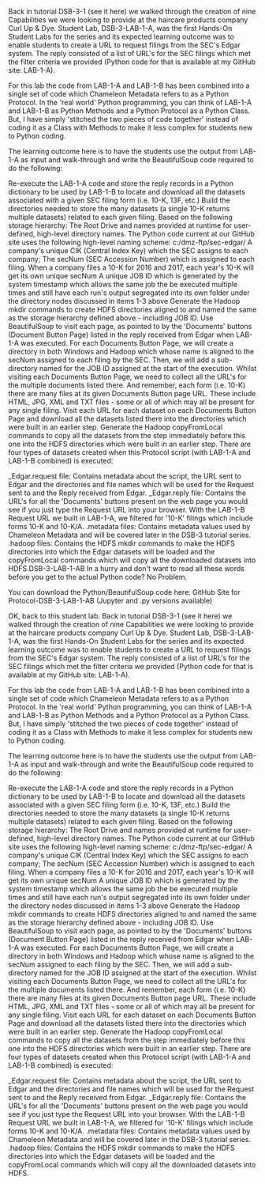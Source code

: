 Back in tutorial DSB-3-1 (see it here) we walked through the creation of nine Capabilities we were looking to provide at the haircare products company Curl Up & Dye. Student Lab, DSB-3-LAB-1-A, was the first Hands-On Student Labs for the series and its expected learning outcome was to enable students to create a URL to request filings from the SEC's Edgar system. The reply consisted of a list of URL's for the SEC filings which met the filter criteria we provided (Python code for that is available at my GitHub site: LAB-1-A).

For this lab the code from LAB-1-A and LAB-1-B has been combined into a single set of code which Chameleon Metadata refers to as a Python Protocol. In the 'real world' Python programming, you can think of LAB-1-A and LAB-1-B as Python Methods and a Python Protocol as a Python Class. But, I have simply 'stitched the two pieces of code together' instead of coding it as a Class with Methods to make it less complex for students new to Python coding.

The learning outcome here is to have the students use the output from LAB-1-A as input and walk-through and write the BeautifulSoup code required to do the following:

Re-execute the LAB-1-A code and store the reply records in a Python dictionary to be used by LAB-1-B to locate and download all the datasets associated with a given SEC filing form (i.e. 10-K, 13F, etc.)
Build the directories needed to store the many datasets (a single 10-K returns multiple datasets) related to each given filing. Based on the following storage hierarchy:
The Root Drive and names provided at runtime for user-defined, high-level directory names. The Python code current at our GitHub site uses the following high-level naming scheme: c:/dmz-ftp/sec-edgar/
A company's unique CIK (Central Index Key) which the SEC assigns to each company;
The secNum (SEC Accession Number) which is assigned to each filing. When a company files a 10-K for 2016 and 2017, each year's 10-K will get its own unique secNum
A unique JOB ID which is generated by the system timestamp which allows the same job the be executed multiple times and still have each run's output segregated into its own folder under the directory nodes discussed in items 1-3 above
Generate the Hadoop mkdir commands to create HDFS directories aligned to and named the same as the storage hierarchy defined above - including JOB ID.
Use BeautifulSoup to visit each page, as pointed to by the 'Documents' buttons (Document Button Page) listed in the reply received from Edgar when LAB-1-A was executed.
For each Documents Button Page, we will create a directory in both Windows and Hadoop which whose name is aligned to the secNum assigned to each filing by the SEC. Then, we will add a sub-directory named for the JOB ID assigned at the start of the execution.
Whilst visiting each Documents Button Page, we need to collect all the URL's for the multiple documents listed there. And remember, each form (i.e. 10-K) there are many files at its given Documents Button page URL. These include HTML, JPG, XML and TXT files - some or all of which may all be present for any single filing.
Visit each URL for each dataset on each Documents Button Page and download all the datasets listed there into the directories which were built in an earlier step.
Generate the Hadoop copyFromLocal commands to copy all the datasets from the step immediately before this one into the HDFS directories which were built in an earlier step.
There are four types of datasets created when this Protocol script (with LAB-1-A and LAB-1-B combined) is executed:

_Edgar.request file: Contains metadata about the script, the URL sent to Edgar and the directories and file names which will be used for the Request sent to and the Reply received from Edgar.
_Edgar.reply file: Contains the URL's for all the 'Documents' buttons present on the web page you would see if you just type the Request URL into your browser. With the LAB-1-B Request URL we built in LAB-1-A, we filtered for '10-K' filings which include forms 10-K and 10-K/A.
.metadata files: Contains metadata values used by Chameleon Metadata and will be covered later in the DSB-3 tutorial series.
.hadoop files: Contains the HDFS mkdir commands to make the HDFS directories into which the Edgar datasets will be loaded and the copyFromLocal commands which will copy all the downloaded datasets into HDFS.DSB-3-LAB-1-AB
In a hurry and don't want to read all these words before you get to the actual Python code? No Problem.

You can download the Python/BeautifulSoup code here: GitHub Site for Protocol-DSB-3-LAB-1-AB (Jupyter and .py versions available)

OK, back to this student lab. Back in tutorial DSB-3-1 (see it here) we walked through the creation of nine Capabilities we were looking to provide at the haircare products company Curl Up & Dye. Student Lab, DSB-3-LAB-1-A, was the first Hands-On Student Labs for the series and its expected learning outcome was to enable students to create a URL to request filings from the SEC's Edgar system. The reply consisted of a list of URL's for the SEC filings which met the filter criteria we provided (Python code for that is available at my GitHub site: LAB-1-A).

For this lab the code from LAB-1-A and LAB-1-B has been combined into a single set of code which Chameleon Metadata refers to as a Python Protocol. In the 'real world' Python programming, you can think of LAB-1-A and LAB-1-B as Python Methods and a Python Protocol as a Python Class. But, I have simply 'stitched the two pieces of code together' instead of coding it as a Class with Methods to make it less complex for students new to Python coding.

The learning outcome here is to have the students use the output from LAB-1-A as input and walk-through and write the BeautifulSoup code required to do the following:

Re-execute the LAB-1-A code and store the reply records in a Python dictionary to be used by LAB-1-B to locate and download all the datasets associated with a given SEC filing form (i.e. 10-K, 13F, etc.)
Build the directories needed to store the many datasets (a single 10-K returns multiple datasets) related to each given filing. Based on the following storage hierarchy:
The Root Drive and names provided at runtime for user-defined, high-level directory names. The Python code current at our GitHub site uses the following high-level naming scheme: c:/dmz-ftp/sec-edgar/
A company's unique CIK (Central Index Key) which the SEC assigns to each company;
The secNum (SEC Accession Number) which is assigned to each filing. When a company files a 10-K for 2016 and 2017, each year's 10-K will get its own unique secNum
A unique JOB ID which is generated by the system timestamp which allows the same job the be executed multiple times and still have each run's output segregated into its own folder under the directory nodes discussed in items 1-3 above
Generate the Hadoop mkdir commands to create HDFS directories aligned to and named the same as the storage hierarchy defined above - including JOB ID.
Use BeautifulSoup to visit each page, as pointed to by the 'Documents' buttons (Document Button Page) listed in the reply received from Edgar when LAB-1-A was executed.
For each Documents Button Page, we will create a directory in both Windows and Hadoop which whose name is aligned to the secNum assigned to each filing by the SEC. Then, we will add a sub-directory named for the JOB ID assigned at the start of the execution.
Whilst visiting each Documents Button Page, we need to collect all the URL's for the multiple documents listed there. And remember, each form (i.e. 10-K) there are many files at its given Documents Button page URL. These include HTML, JPG, XML and TXT files - some or all of which may all be present for any single filing.
Visit each URL for each dataset on each Documents Button Page and download all the datasets listed there into the directories which were built in an earlier step.
Generate the Hadoop copyFromLocal commands to copy all the datasets from the step immediately before this one into the HDFS directories which were built in an earlier step.
There are four types of datasets created when this Protocol script (with LAB-1-A and LAB-1-B combined) is executed:

_Edgar.request file: Contains metadata about the script, the URL sent to Edgar and the directories and file names which will be used for the Request sent to and the Reply received from Edgar.
_Edgar.reply file: Contains the URL's for all the 'Documents' buttons present on the web page you would see if you just type the Request URL into your browser. With the LAB-1-B Request URL we built in LAB-1-A, we filtered for '10-K' filings which include forms 10-K and 10-K/A.
.metadata files: Contains metadata values used by Chameleon Metadata and will be covered later in the DSB-3 tutorial series.
.hadoop files: Contains the HDFS mkdir commands to make the HDFS directories into which the Edgar datasets will be loaded and the copyFromLocal commands which will copy all the downloaded datasets into HDFS.
